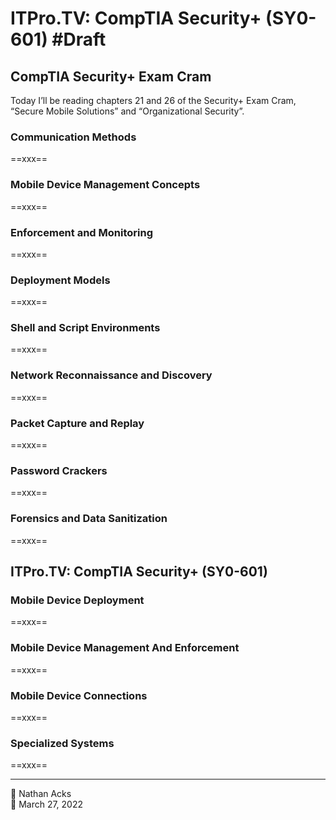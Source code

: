 # ITPro.TV: CompTIA Security+ (SY0-601) #Draft

## CompTIA Security+ Exam Cram

Today I’ll be reading chapters 21 and 26 of the Security+ Exam Cram, “Secure Mobile Solutions” and “Organizational Security”.

### Communication Methods

==xxx==

### Mobile Device Management Concepts

==xxx==

### Enforcement and Monitoring

==xxx==

### Deployment Models

==xxx==

### Shell and Script Environments

==xxx==

### Network Reconnaissance and Discovery

==xxx==

### Packet Capture and Replay

==xxx==

### Password Crackers

==xxx==

### Forensics and Data Sanitization

==xxx==

## ITPro.TV: CompTIA Security+ (SY0-601)

### Mobile Device Deployment

==xxx==

### Mobile Device Management And Enforcement

==xxx==

### Mobile Device Connections

==xxx==

### Specialized Systems

==xxx==

- - - -

<span aria-hidden="true">👤</span> Nathan Acks  
<span aria-hidden="true">📅</span> March 27, 2022

